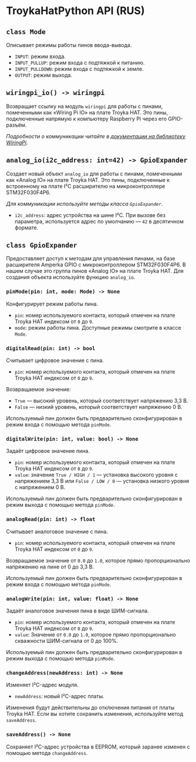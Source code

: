 # TroykaHatPython API (RUS)

## `class Mode`

Описывает режимы работы пинов ввода-вывода.

- `INPUT`: режим входа.
- `INPUT_PULLUP`: режим входа с подтяжкой к питанию.
- `INPUT_PULLDOWN`: режим входа с подтяжкой к земле.
- `OUTPUT`: режим выхода.

## `wiringpi_io() -> wiringpi`

Возвращает ссылку на модуль `wiringpi` для работы с пинами, помеченными как «Wiring Pi IO» на плате Troyka HAT. Это пины, подключенные напрямую к компьютеру Raspberry Pi через его GPIO-разъём.

_Подробности о коммуникации читайте в [документации на библиотеку WiringPi](https://pypi.org/project/wiringpi/)._

## `analog_io(i2c_address: int=42) -> GpioExpander`

Создает новый объект `analog_io` для работы с пинами, помеченными как «Analog IO» на плате Troyka HAT. Это пины, подключенные к встроенному на плате I²C расширителю на микроконтроллере STM32F030F4P6.

_Для коммуникации используйте методы класса `GpioExpander`._

- `i2c_address`: адрес устройства на шине I²C. При вызове без параметра, используется адрес по умолчанию — `42` в десятичном формате.

## `class GpioExpander`

Предоставляет доступ к методам для управления пинами, на базе расширителя Amperka GPIO с микроконтроллером STM32F030F4P6. В нашем случае это группа пинов «Analog IO» на плате Troyka HAT. Для создания объекта используйте функцию `analog_io`.

### `pinMode(pin: int, mode: Mode) -> None`

Конфигурирует режим работы пина.

- `pin`: номер используемого контакта, который отмечен на плате Troyka HAT индексом от `0` до `9`.
- `mode`: режим работы пина. Доступные режимы смотрите в классе `Mode`.

### `digitalRead(pin: int) -> bool`

Считывает цифровое значение с пина.

- `pin`: номер используемого контакта, который отмечен на плате Troyka HAT индексом от `0` до `9`.

Возвращаемое значение:

- `True` — высокий уровень, который соответствует напряжению 3,3 В.
- `False` — низкий уровень, который соответствует напряжению 0 В.

Используемый пин должен быть предварительно сконфигурирован в режим входа с помощью метода `pinMode`.

### `digitalWrite(pin: int, value: bool) -> None`

Задаёт цифровое значение пина.

- `pin`: номер используемого контакта, который отмечен на плате Troyka HAT индексом от `0` до `9`.
- `value`: значение `True / HIGH / 1` — установка высокого уровня с напряжением 3,3 В или `False / LOW / 0` — установка низкого уровня с напряжением 0 В.

Используемый пин должен быть предварительно сконфигурирован в режим выхода с помощью метода `pinMode`.

### `analogRead(pin: int) -> float`

Считывает аналоговое значение с пина.

- `pin`: номер используемого контакта, который отмечен на плате Troyka HAT индексом от `0` до `9`.

Возвращаемое значение от `0.0` до `1.0`, которое прямо пропорционально напряжению на пине от 0 до 3,3 В.

Используемый пин должен быть предварительно сконфигурирован в режим входа с помощью метода `pinMode`.

### `analogWrite(pin: int, value: float) -> None`

Задаёт аналоговое значения пина в виде ШИМ-сигнала.

- `pin`: номер используемого контакта, который отмечен на плате Troyka HAT индексом от `0` до `9`.
- `value`: Значение от `0.0` до `1.0`, которое прямо пропорционально скважности ШИМ-сигнала от 0 до 100%.

Используемый пин должен быть предварительно сконфигурирован в режим выхода с помощью метода `pinMode`.

### `changeAddress(newAddress: int) -> None`

Изменяет I²C-адрес модуля.

- `newAddress`: новый I²C-адрес платы.

Изменения будут действительны до отключения питания от платы Troyka HAT. Если вы хотите сохранить изменения, используйте метод `saveAddress`.

### `saveAddress() -> None`

Сохраняет I²C-адрес устройства в EEPROM, который заранее изменен с помощью метода `changeAddress`.
